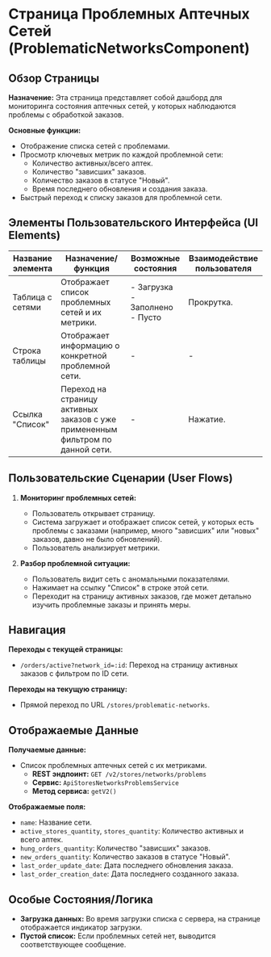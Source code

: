 # Страница Проблемных Аптечных Сетей (ProblematicNetworksComponent)

## Обзор Страницы

**Назначение:** Эта страница представляет собой дашборд для мониторинга состояния аптечных сетей, у которых наблюдаются проблемы с обработкой заказов.

**Основные функции:**
-   Отображение списка сетей с проблемами.
-   Просмотр ключевых метрик по каждой проблемной сети:
    -   Количество активных/всего аптек.
    -   Количество "зависших" заказов.
    -   Количество заказов в статусе "Новый".
    -   Время последнего обновления и создания заказа.
-   Быстрый переход к списку заказов для проблемной сети.

## Элементы Пользовательского Интерфейса (UI Elements)

| Название элемента | Назначение/функция | Возможные состояния | Взаимодействие пользователя |
| --- | --- | --- | --- |
| Таблица с сетями | Отображает список проблемных сетей и их метрики. | - Загрузка<br>- Заполнено<br>- Пусто | Прокрутка. |
| Строка таблицы | Отображает информацию о конкретной проблемной сети. | - | - |
| Ссылка "Список" | Переход на страницу активных заказов с уже примененным фильтром по данной сети. | - | Нажатие. |

## Пользовательские Сценарии (User Flows)

1.  **Мониторинг проблемных сетей:**
    -   Пользователь открывает страницу.
    -   Система загружает и отображает список сетей, у которых есть проблемы с заказами (например, много "зависших" или "новых" заказов, давно не было обновлений).
    -   Пользователь анализирует метрики.

2.  **Разбор проблемной ситуации:**
    -   Пользователь видит сеть с аномальными показателями.
    -   Нажимает на ссылку "Список" в строке этой сети.
    -   Переходит на страницу активных заказов, где может детально изучить проблемные заказы и принять меры.

## Навигация

**Переходы с текущей страницы:**
-   `/orders/active?network_id=:id`: Переход на страницу активных заказов с фильтром по ID сети.

**Переходы на текущую страницу:**
-   Прямой переход по URL `/stores/problematic-networks`.

## Отображаемые Данные

**Получаемые данные:**
-   Список проблемных аптечных сетей с их метриками.
    -   **REST эндпоинт:** `GET /v2/stores/networks/problems`
    -   **Сервис:** `ApiStoresNetworksProblemsService`
    -   **Метод сервиса:** `getV2()`

**Отображаемые поля:**
-   `name`: Название сети.
-   `active_stores_quantity`, `stores_quantity`: Количество активных и всего аптек.
-   `hung_orders_quantity`: Количество "зависших" заказов.
-   `new_orders_quantity`: Количество заказов в статусе "Новый".
-   `last_order_update_date`: Дата последнего обновления заказа.
-   `last_order_creation_date`: Дата последнего созданного заказа.

## Особые Состояния/Логика

-   **Загрузка данных:** Во время загрузки списка с сервера, на странице отображается индикатор загрузки.
-   **Пустой список:** Если проблемных сетей нет, выводится соответствующее сообщение.

